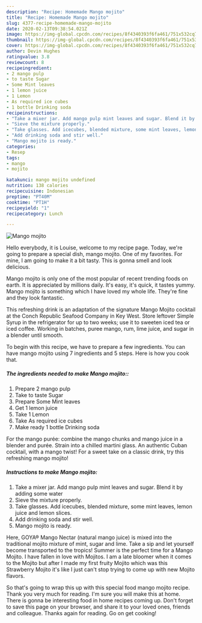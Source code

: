 ```yaml
---
description: "Recipe: Homemade Mango mojito"
title: "Recipe: Homemade Mango mojito"
slug: 4377-recipe-homemade-mango-mojito
date: 2020-02-13T09:38:54.021Z
image: https://img-global.cpcdn.com/recipes/8f4340393f6fa461/751x532cq70/mango-mojito-recipe-main-photo.jpg
thumbnail: https://img-global.cpcdn.com/recipes/8f4340393f6fa461/751x532cq70/mango-mojito-recipe-main-photo.jpg
cover: https://img-global.cpcdn.com/recipes/8f4340393f6fa461/751x532cq70/mango-mojito-recipe-main-photo.jpg
author: Devin Hughes
ratingvalue: 3.8
reviewcount: 8
recipeingredient:
- 2 mango pulp
- to taste Sugar
- Some Mint leaves
- 1 lemon juice
- 1 Lemon
- As required ice cubes
- 1 bottle Drinking soda
recipeinstructions:
- "Take a mixer jar. Add mango pulp mint leaves and sugar. Blend it by adding some water"
- "Sieve the mixture properly."
- "Take glasses. Add icecubes, blended mixture, some mint leaves, lemon juice and lemon slices."
- "Add drinking soda and stir well."
- "Mango mojito is ready."
categories:
- Resep
tags:
- mango
- mojito

katakunci: mango mojito undefined
nutrition: 138 calories
recipecuisine: Indonesian
preptime: "PT40M"
cooktime: "PT1H"
recipeyield: "1"
recipecategory: Lunch

---
```



![Mango mojito](https://img-global.cpcdn.com/recipes/8f4340393f6fa461/751x532cq70/mango-mojito-recipe-main-photo.jpg)

Hello everybody, it is Louise, welcome to my recipe page. Today, we're going to prepare a special dish, mango mojito. One of my favorites. For mine, I am going to make it a bit tasty. This is gonna smell and look delicious.

Mango mojito is only one of the most popular of recent trending foods on earth. It is appreciated by millions daily. It's easy, it's quick, it tastes yummy. Mango mojito is something which I have loved my whole life. They're fine and they look fantastic.

This refreshing drink is an adaptation of the signature Mango Mojito cocktail at the Conch Republic Seafood Company in Key West. Store leftover Simple Syrup in the refrigerator for up to two weeks; use it to sweeten iced tea or iced coffee. Working in batches, puree mango, rum, lime juice, and sugar in a blender until smooth.


To begin with this recipe, we have to prepare a few ingredients. You can have mango mojito using 7 ingredients and 5 steps. Here is how you cook that.

##### The ingredients needed to make Mango mojito::

1. Prepare 2 mango pulp
1. Take to taste Sugar
1. Prepare Some Mint leaves
1. Get 1 lemon juice
1. Take 1 Lemon
1. Take As required ice cubes
1. Make ready 1 bottle Drinking soda


For the mango purée: combine the mango chunks and mango juice in a blender and purée. Strain into a chilled martini glass. An authentic Cuban cocktail, with a mango twist! For a sweet take on a classic drink, try this refreshing mango mojito! 

##### Instructions to make Mango mojito:

1. Take a mixer jar. Add mango pulp mint leaves and sugar. Blend it by adding some water
1. Sieve the mixture properly.
1. Take glasses. Add icecubes, blended mixture, some mint leaves, lemon juice and lemon slices.
1. Add drinking soda and stir well.
1. Mango mojito is ready.


Here, GOYA® Mango Nectar (natural mango juice) is mixed into the traditional mojito mixture of mint, sugar and lime. Take a sip and let yourself become transported to the tropics! Summer is the perfect time for a Mango Mojito. I have fallen in love with Mojitos. I am a late bloomer when it comes to the Mojito but after I made my first fruity Mojito which was this Strawberry Mojito it&#39;s like I just can&#39;t stop trying to come up with new Mojito flavors. 

So that's going to wrap this up with this special food mango mojito recipe. Thank you very much for reading. I'm sure you will make this at home. There is gonna be interesting food in home recipes coming up. Don't forget to save this page on your browser, and share it to your loved ones, friends and colleague. Thanks again for reading. Go on get cooking!

